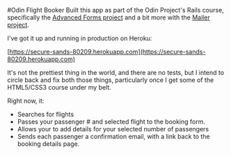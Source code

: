 #Odin Flight Booker
Built this app as part of the Odin Project's Rails course, specifically the [Advanced Forms project](http://www.theodinproject.com/ruby-on-rails/building-advanced-forms) and a bit more with the [Mailer project](http://www.theodinproject.com/ruby-on-rails/sending-confirmation-emails). 

I've got it up and running in production on Heroku:

[https://secure-sands-80209.herokuapp.com](https://secure-sands-80209.herokuapp.com)

It's not the prettiest thing in the world, and there are no tests, but I intend to circle back and fix both those things, particularly once I get some of the HTML5/CSS3 course under my belt.

Right now, it:
- Searches for flights
- Passes your passenger # and selected flight to the booking form.
- Allows your to add details for your selected number of passengers
- Sends each passenger a confirmation email, with a link back to the booking details page.